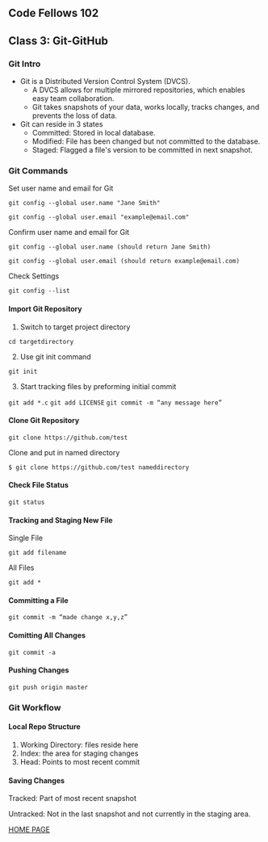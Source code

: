 ## Code Fellows 102

## Class 3: Git-GitHub

### Git Intro

- Git is a Distributed Version Control System (DVCS).
  - A DVCS allows for multiple mirrored repositories, which enables easy team collaboration.
  - Git takes snapshots of your data, works locally, tracks changes, and prevents the loss of data.
- Git can reside in 3 states
  - Committed: Stored in local database.
  - Modified: File has been changed but not committed to the database.
  - Staged: Flagged a file's version to be committed in next snapshot.

### Git Commands

Set user name and email for Git

`git config --global user.name "Jane Smith"`

`git config --global user.email "example@email.com"`

Confirm user name and email for Git

`git config --global user.name (should return Jane Smith)`

`git config --global user.email (should return example@email.com)`

Check Settings

`git config --list`

#### Import Git Repository

1. Switch to target project directory

`cd targetdirectory`

2. Use git init command

`git init`

3. Start tracking files by preforming initial commit

`git add *.c`
`git add LICENSE`
`git commit -m “any message here”`

#### Clone Git Repository

`git clone https://github.com/test`

Clone and put in named directory

`$ git clone https://github.com/test nameddirectory`

#### Check File Status

`git status`

#### Tracking and Staging New File

Single File

`git add filename`

All Files

`git add *`

#### Committing a File

`git commit -m “made change x,y,z”`

#### Comitting All Changes

`git commit -a`

#### Pushing Changes

`git push origin master`

### Git Workflow

#### Local Repo Structure
1. Working Directory: files reside here
2. Index: the area for staging changes
3. Head: Points to most recent commit

#### Saving Changes

Tracked: Part of most recent snapshot

Untracked: Not in the last snapshot and not currently in the staging area.

[HOME PAGE](https://getullrichordietrying.github.io/reading-notes/)

